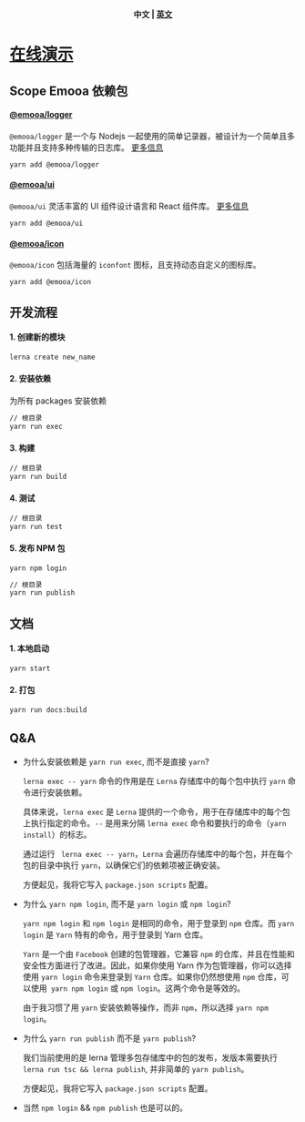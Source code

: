 <p align="center"><b> 中文 | <a href="./README.en-US.md"> 英文 </a>  </b></p>

# [在线演示](https://docs.emooa.com)

## Scope Emooa 依赖包

#### [@emooa/logger](/packages/logger/README.md)

`@emooa/logger` 是一个与 Nodejs 一起使用的简单记录器，被设计为一个简单且多功能并且支持多种传输的日志库。 [更多信息](/packages/logger/README.md)

```
yarn add @emooa/logger
```

#### [@emooa/ui](/packages/ui/README.md)

`@emooa/ui` 灵活丰富的 UI 组件设计语言和 React 组件库。 [更多信息](/packages/ui/README.md)

```
yarn add @emooa/ui
```

#### [@emooa/icon](/docs/ui/icon.zh-CN.md)

`@emooa/icon` 包括海量的 `iconfont` 图标，且支持动态自定义的图标库。

```
yarn add @emooa/icon
```

## 开发流程

#### 1. 创建新的模块

```bash
lerna create new_name
```

#### 2. 安装依赖

为所有 packages 安装依赖

```bash
// 根目录
yarn run exec
```

#### 3. 构建

```bash
// 根目录
yarn run build
```

#### 4. 测试

```bash
// 根目录
yarn run test
```

#### 5. 发布 NPM 包

```bash
yarn npm login

// 根目录
yarn run publish
```

## 文档

#### 1. 本地启动

```bash
yarn start
```

#### 2. 打包

```bash
yarn run docs:build
```

## Q&A

- 为什么安装依赖是 `yarn run exec`, 而不是直接 `yarn`?

  `lerna exec -- yarn` 命令的作用是在 `Lerna` 存储库中的每个包中执行 `yarn` 命令进行安装依赖。

  具体来说，`lerna exec` 是 `Lerna` 提供的一个命令，用于在存储库中的每个包上执行指定的命令。`--` 是用来分隔 `lerna exec` 命令和要执行的命令（`yarn install`）的标志。

  通过运行 ` lerna exec -- yarn`，`Lerna` 会遍历存储库中的每个包，并在每个包的目录中执行 `yarn`，以确保它们的依赖项被正确安装。

  方便起见，我将它写入 `package.json scripts` 配置。

- 为什么 `yarn npm login`, 而不是 `yarn login` 或 `npm login`?

  `yarn npm login` 和 `npm login` 是相同的命令，用于登录到 `npm` 仓库。而 `yarn login` 是 `Yarn` 特有的命令，用于登录到 Yarn 仓库。

  `Yarn` 是一个由 `Facebook` 创建的包管理器，它兼容 `npm` 的仓库，并且在性能和安全性方面进行了改进。因此，如果你使用 Yarn 作为包管理器，你可以选择使用 `yarn login` 命令来登录到 `Yarn` 仓库。如果你仍然想使用 `npm` 仓库，可以使用` yarn npm login` 或 `npm login`。这两个命令是等效的。

  由于我习惯了用 `yarn` 安装依赖等操作，而非 `npm`，所以选择 `yarn npm login`。

- 为什么 `yarn run publish` 而不是 `yarn publish`?

  我们当前使用的是 lerna 管理多包存储库中的包的发布，发版本需要执行 `lerna run tsc && lerna publish`, 并非简单的 `yarn publish`。

  方便起见，我将它写入 `package.json scripts` 配置。

- 当然 `npm login` && `npm publish` 也是可以的。
